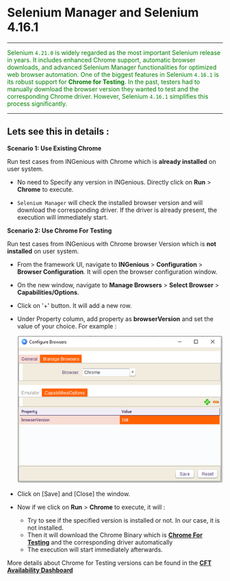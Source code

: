 # **Selenium Manager and Selenium 4.16.1**  
-----------------------------------
 

<span style="color:Green">Selenium `4.21.0` is widely regarded as the most important Selenium release in years. It includes enhanced Chrome support, automatic browser downloads, and advanced Selenium Manager functionalities for optimized web browser automation. One of the biggest features in Selenium `4.16.1` is its robust support for **Chrome for Testing**. In the past, testers had to manually download the browser version they wanted to test and the corresponding Chrome driver. However, Selenium `4.16.1` simplifies this process significantly.</span>

--------------------------------------------

## Lets see this in details :

**Scenario 1: Use Existing Chrome**

Run test cases from INGenious with Chrome which is **already installed** on user system.


 * No need to Specify any version in INGenious. Directly click on **Run** > **Chrome** to execute.

 * `Selenium Manager` will check the installed browser version and will download the corresponding driver. If the driver is already present, the execution will immediately start.

 
**Scenario 2: Use Chrome For Testing**

Run test cases from INGenious with Chrome browser Version which is **not installed** on user system.


 * From the framework UI, navigate to **INGenious** > **Configuration** > **Browser Configuration**. It will open the browser configuration window.

 * On the new window, navigate to **Manage Browsers** > **Select Browser** > **Capabilities/Options**.

 * Click on '+' button. It will add a new row.

 * Under Property column, add property as **browserVersion** and set the value of your choice. For example :

   ![browserVersion](img/seleniumManager/browserVersion.png "browserVersion")

 * Click on [Save] and [Close] the window.

 * Now if we click on **Run** > **Chrome** to execute, it will :
   - Try to see if the specified version is installed or not. In our case, it is not installed.
   - Then it will download the Chrome Binary which is [**Chrome For Testing**](https://developer.chrome.com/blog/chrome-for-testing/) and the corresponding driver automatically
   - The execution will start immediately afterwards.

More details about Chrome for Testing versions can be found in the [**CFT Availability Dashboard**](https://googlechromelabs.github.io/chrome-for-testing/)